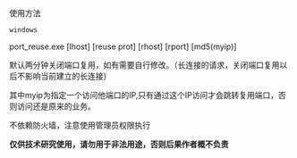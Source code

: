 使用方法 

`windows`

port_reuse.exe [lhost] [reuse prot] [rhost] [rport] [md5(myip)]

默认两分钟关闭端口复用，如有需要自行修改。（长连接的请求，关闭端口复用以后不影响当前建立的长连接）

其中myip为指定一个访问他端口的IP,只有通过这个IP访问才会跳转复用端口，否则访问还是原来的业务。

不依赖防火墙，注意使用管理员权限执行



**仅供技术研究使用，请勿用于非法用途，否则后果作者概不负责**
